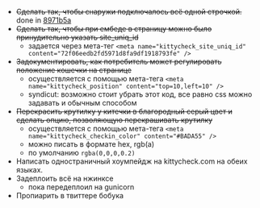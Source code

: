 * <del>Сделать так, чтобы снаружи подключалось всё одной строчкой.</del> done in [8971b5a](https://github.com/bobuk/kittycheck/commit/8971b5ad7590ac223aa901972e7465923a56b3b3)
* <del>Сделать так, чтобы при ембеде в страницу можно было принудительно указать site_uniq_id</del>
   - задается через мета-тег `<meta name="kittycheck_site_uniq_id" content="72f06eedb2fd5971d8fa9df1918793fe" />`
* <del>Задокументировать, как потребитель может регулировать положение кошечки на странице</del>
   - осуществляется с помощью мета-тега `<meta name="kittycheck_position" content="top=10,left=10" />`
   - syndicut: возможно стоит убрать этот код, все равно css можно задавать и обычным способом
* <del>Перекрасить крутилку у китечки в благородный серый цвет и сделать опцию, позволяющую перекрашивать крутилку</del>
   - осуществляется с помощью мета-тега `<meta name="kittycheck_checkin_color" content="#BADA55" />`
   - можно писать в формате hex, rgb(a)
   - по умолчанию `rgba(0,0,0,0.2)`
* Написать одностраничный хоумпейдж на kittycheck.com на обеих языках.
* Задеплоить всё на нжинксе
    - пока передеплоил на gunicorn
* Пропиарить в твиттере бобука
